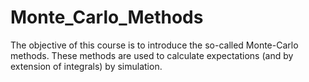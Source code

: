 # Monte_Carlo_Methods
 The objective of this course is to introduce the so-called Monte-Carlo methods. These methods are used to calculate expectations (and by extension of integrals) by simulation.
